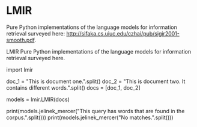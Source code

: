 # LMIR
Pure Python implementations of the language models for information retrieval surveyed here: http://sifaka.cs.uiuc.edu/czhai/pub/sigir2001-smooth.pdf.

LMIR
Pure Python implementations of the language models for information retrieval surveyed here.

import lmir

doc_1 = "This is document one.".split()
doc_2 = "This is document two. It contains different words.".split()
docs = [doc_1, doc_2]

models = lmir.LMIR(docs)

print(models.jelinek_mercer("This query has words that are found in the corpus.".split()))
print(models.jelinek_mercer("No matches.".split()))
